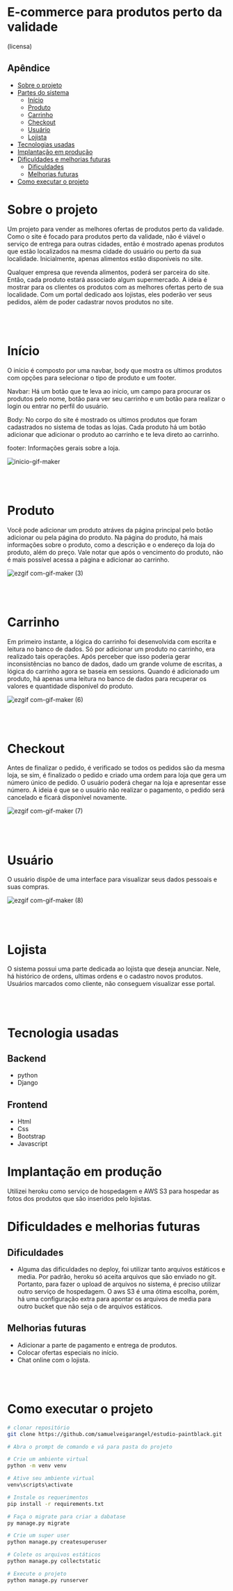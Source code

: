 # E-commerce para produtos perto da validade
(licensa)

## Apêndice
* [Sobre o projeto](#sobre-o-projeto)
* [Partes do sistema](#partes-do-sistema)
    * [Início](#início)
    * [Produto](#produto)
    * [Carrinho](#carrinho)
    * [Checkout](#checkout)
    * [Usuário](#usuário)
    * [Lojista](#lojista)
* [Tecnologias usadas](#tecnologias-usadas)
* [Implantação em produção](#implantação-em-produção)
* [Dificuldades e melhorias futuras](#dificuldades-e-melhorias-futuras)
    * [Dificuldades](#dificuldades)
    * [Melhorias futuras](#melhorias-futuras)
* [Como executar o projeto](#como-executar-o-projeto)
# Sobre o projeto

Um projeto para vender as melhores ofertas de produtos perto da validade. Como o site é focado para produtos perto da validade, não é viável o serviço de entrega para outras cidades, então é mostrado apenas produtos que estão localizados na mesma cidade do usuário ou perto da sua localidade. Inicialmente, apenas alimentos estão disponíveis no site. 

Qualquer empresa que revenda alimentos, poderá ser parceira do site. Então, cada produto estará associado algum supermercado. A ideia é mostrar para os clientes os produtos com as melhores ofertas perto de sua localidade. Com um portal dedicado aos lojistas, eles poderão ver seus pedidos, além de poder cadastrar novos produtos no site.



<br></br>
# Início

O início é composto por uma navbar, body que mostra os ultimos produtos com opções para selecionar o tipo de produto e um footer.

Navbar: Há um botão que te leva ao inicio, um campo para procurar os produtos pelo nome, botão para ver seu carrinho e um botão para realizar o login ou entrar no perfil do usuário.

Body: No corpo do site é mostrado os ultimos produtos que foram cadastrados no sistema de todas as lojas. Cada produto há um botão adicionar que adicionar o produto ao carrinho e te leva direto ao carrinho.

footer: Informações gerais sobre a loja.

![inicio-gif-maker](https://user-images.githubusercontent.com/82840278/191866288-2724a833-4b72-4ba5-914e-3b22f6a76dfd.gif)


<br></br>
# Produto
Você pode adicionar um produto atráves da página principal pelo botão adicionar ou pela página do produto. Na página do produto, há mais informações sobre o produto, como a descrição e o endereço da loja do produto, além do preço. Vale notar que após o vencimento do produto, não é mais possível acessa a página e adicionar ao carrinho.

![ezgif com-gif-maker (3)](https://user-images.githubusercontent.com/82840278/191866856-c3972e69-9831-4cd7-ac6b-69de7f85a93a.gif)

<br></br>
# Carrinho
Em primeiro instante, a lógica do carrinho foi desenvolvida com escrita e leitura no banco de dados. Só por adicionar um produto no carrinho, era realizado tais operações. Após perceber que isso poderia gerar inconsistências no banco de dados, dado um grande volume de escritas, a lógica do carrinho agora se baseia em sessions. Quando é adicionado um produto, há apenas uma leitura no banco de dados para recuperar os valores e quantidade disponível do produto.

![ezgif com-gif-maker (6)](https://user-images.githubusercontent.com/82840278/191868334-036bf727-4a0c-4b4b-995a-7b7c5890c806.gif)




<br></br>
# Checkout
Antes de finalizar o pedido, é verificado se todos os pedidos são da mesma loja, se sim, é finalizado o pedido e criado uma ordem para loja que gera um número único de pedido. O usuário poderá chegar na loja e apresentar esse número. A ideia é que se o usuário não realizar o pagamento, o pedido será cancelado e ficará disponível novamente.

![ezgif com-gif-maker (7)](https://user-images.githubusercontent.com/82840278/191868615-170744e2-818b-4dfb-aa5c-15b7011cbdc4.gif)

<br></br>
# Usuário
O usuário dispõe de uma interface para visualizar seus dados pessoais e suas compras.

![ezgif com-gif-maker (8)](https://user-images.githubusercontent.com/82840278/191869031-b103164a-6da0-4362-86cf-3ca08d4c32ed.gif)

<br></br>
# Lojista
O sistema possui uma parte dedicada ao lojista que deseja anunciar. Nele, há histórico de ordens, ultimas ordens e o cadastro novos produtos. Usuários marcados como cliente, não conseguem visualizar esse portal. 

<br></br>
# Tecnologia usadas
## Backend
- python
- Django
## Frontend
- Html
- Css
- Bootstrap
- Javascript

# Implantação em produção
Utilizei heroku como serviço de hospedagem e AWS S3 para hospedar as fotos dos produtos que são inseridos pelo lojistas. 

# Dificuldades e melhorias futuras
## Dificuldades
- Alguma das dificuldades no deploy, foi utilizar tanto arquivos estáticos e media. Por padrão, heroku só aceita arquivos que são enviado no git. Portanto, para fazer o upload de arquivos no sistema, é preciso utilizar outro serviço de hospedagem. O aws S3 é uma ótima escolha, porém, há uma configuração extra para apontar os arquivos de media para outro bucket que não seja o de arquivos estáticos. 

## Melhorias futuras
- Adicionar a parte de pagamento e entrega de produtos.
- Colocar ofertas especiais no início.
- Chat online com o lojista.

<br></br>
# Como executar o projeto
```bash
# clonar repositório
git clone https://github.com/samuelveigarangel/estudio-paintblack.git

# Abra o prompt de comando e vá para pasta do projeto

# Crie um ambiente virtual
python -m venv venv

# Ative seu ambiente virtual
venv\scripts\activate

# Instale os requerimentos 
pip install -r requirements.txt

# Faça o migrate para criar a dabatase
py manage.py migrate

# Crie um super user
python manage.py createsuperuser

# Colete os arquivos estáticos
python manage.py collectstatic

# Execute o projeto 
python manage.py runserver

```

